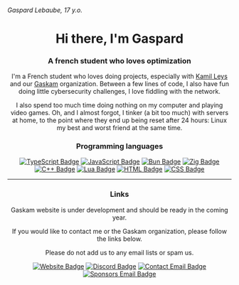 <h6 align="left">Gaspard Lebaube, 17 y.o.</h6>
<h1 align="center">Hi there, I'm Gaspard</h1>
<h3 align="center">A french student who loves optimization</h3>

<p align="center">I'm a French student who loves doing projects, especially with <a href="https://github.com/kamil-leys">Kamil Leys</a> and our <a href="https://github.com/gaskam">Gaskam</a> organization. Between a few lines of code, I also have fun doing little cybersecurity challenges, I love fiddling with the network.</p>
<p align="center">I also spend too much time doing nothing on my computer and playing video games. Oh, and I almost forgot, I tinker (a bit too much) with servers at home, to the point where they end up being reset after 24 hours: Linux my best and worst friend at the same time.</p>

<h3 align="center">Programming languages</h3>

<div align="center">
  <a href="https://www.typescriptlang.org/"><img alt="TypeScript Badge" src="https://img.shields.io/badge/-TypeScript-%23007bcd?style=flat-square&logo=typescript&logoColor=%23fff&link=https%3A%2F%2Fwww.typescriptlang.org%2F"></a>
  <a href="https://en.wikipedia.org/wiki/JavaScript"><img alt="JavaScript Badge" src="https://img.shields.io/badge/-JavaScript-%23F7DF1E?style=flat-square&logo=javascript&logoColor=%23000&link=https%3A%2F%2Fen.wikipedia.org%2Fwiki%2FJavaScript"></a>
  <a href="https://bun.sh/"><img alt="Bun Badge" src="https://img.shields.io/badge/-Bun-%23f9f1e1?style=flat-square&logo=bun&logoColor=%23000&link=https%3A%2F%2Fbun.sh%2F"></a>
  <a href="https://ziglang.org/"><img alt="Zig Badge" src="https://img.shields.io/badge/-Zig-%23f7a41d?style=flat-square&logo=zig&logoColor=%23fff&link=https%3A%2F%2Fziglang.org%2F"></a>
  <a href="https://en.wikipedia.org/wiki/C%2B%2B"><img alt="C++ Badge" src="https://img.shields.io/badge/-C%2B%2B-%2300599C?style=flat-square&logo=cplusplus&logoColor=%23fff&link=https%3A%2F%2Fen.wikipedia.org%2Fwiki%2FC%252B%252B"></a>
  <a href="https://www.lua.org/"><img alt="Lua Badge" src="https://img.shields.io/badge/-Lua-%232C2D72?style=flat-square&logo=lua&logoColor=%23fff&link=https%3A%2F%2Fwww.lua.org%2F"></a>
  <a href="https://en.wikipedia.org/wiki/HTML"><img alt="HTML Badge" src="https://img.shields.io/badge/-HTML-%23E34F26?style=flat-square&logo=html5&logoColor=%23fff&link=https%3A%2F%2Fen.wikipedia.org%2Fwiki%2FHTML"></a>
  <a href="https://en.wikipedia.org/wiki/CSS"><img alt="CSS Badge" src="https://img.shields.io/badge/-CSS-%231572B6?style=flat-square&logo=css3&logoColor=%23fff&link=https%3A%2F%2Fen.wikipedia.org%2Fwiki%2FCSS"></a>
</div>

---

<h3 align="center">Links</h3>

<p align="center">Gaskam website is under development and should be ready in the coming year.</p>
<p align="center">If you would like to contact me or the Gaskam organization, please follow the links below.</p>
<p align="center">Please do not add us to any email lists or spam us.</p>

<div align="center">
  <a href="https://gaskam.com"><img alt="Website Badge" src="https://img.shields.io/badge/-gaskam.com-%23FF7139?style=flat-square&logo=firefox&logoColor=%23fff&link=https%3A%2F%2Fgaskam.com%2F"></a>
  <a href="http://discord.gaskam.com"><img alt="Discord Badge" src="https://img.shields.io/badge/-Discord-%235865F2?style=flat-square&logo=discord&logoColor=%23fff&link=http%3A%2F%2Fdiscord.gaskam.com%2F"></a>
  <a href="mailto:contact@gaskam.com"><img alt="Contact Email Badge" src="https://img.shields.io/badge/-contact-%23D30707?style=flat-square&logo=maildotru&logoColor=%23fff&link=mailto%3Acontact%40gaskam.com"></a>
  <a href="mailto:sponsors@gaskam.com"><img alt="Sponsors Email Badge" src="https://img.shields.io/badge/-sponsors-%236D4AFF?style=flat-square&logo=maildotru&logoColor=%23fff&link=mailto%3Asponsors%40gaskam.com"></a>
</div>
